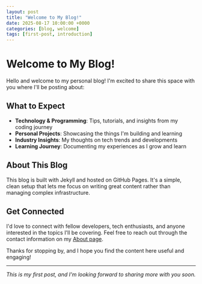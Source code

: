 ```yaml
---
layout: post
title: "Welcome to My Blog!"
date: 2025-08-17 10:00:00 +0000
categories: [blog, welcome]
tags: [first-post, introduction]
---
```


# Welcome to My Blog!

Hello and welcome to my personal blog! I'm excited to share this space with you where I'll be posting about:

## What to Expect

- **Technology & Programming**: Tips, tutorials, and insights from my coding journey
- **Personal Projects**: Showcasing the things I'm building and learning
- **Industry Insights**: My thoughts on tech trends and developments
- **Learning Journey**: Documenting my experiences as I grow and learn

## About This Blog

This blog is built with Jekyll and hosted on GitHub Pages. It's a simple, clean setup that lets me focus on writing great content rather than managing complex infrastructure.

## Get Connected

I'd love to connect with fellow developers, tech enthusiasts, and anyone interested in the topics I'll be covering. Feel free to reach out through the contact information on my [About page](/about/).

Thanks for stopping by, and I hope you find the content here useful and engaging!

---

*This is my first post, and I'm looking forward to sharing more with you soon.*